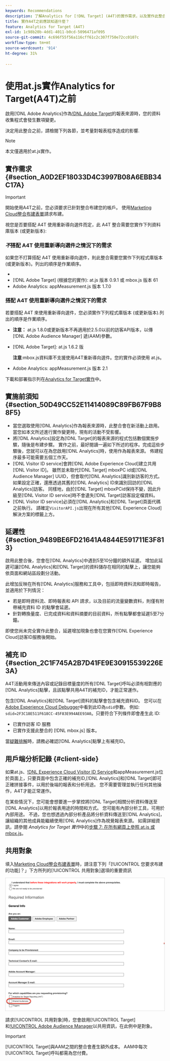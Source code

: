 ```yaml
---
keywords: Recommendations
description: 了解Analytics for [!DNL Target] (A4T)的實作需求，以及實作此整合前應考慮的事項。
title: 實作A4T之前應該知道什麼？
feature: Analytics for Target (A4T)
exl-id: 1c98b20b-4dd1-4011-b0cd-5096471af095
source-git-commit: 4c696f55f56a116cff61c2c307f750e72cc0107c
workflow-type: tm+mt
source-wordcount: '914'
ht-degree: 31%

---
```


# 使用at.js實作Analytics for Target(A4T)之前

啟用[!DNL Adobe Analytics]作為[!DNL Adobe Target](A4T)的報表來源時，您的資料收集程式會發生數項變更。

決定用此整合之前，請檢閱下列各節，並考量對報表程序造成的影響.

>[!NOTE]
>
>本文僅適用於at.js實作。

## 實作需求 {#section_A0D2EF18033D4C3997B08A6EBB34C17A}

>[!IMPORTANT]
>
>開始使用A4T之前，您必須要求已針對整合布建您的帳戶。 使用[Marketing Cloud整合布建表單](https://www.adobe.com/go/audiences_tw)請求布建。

視您是否要搭配 A4T 使用重新導向選件而定，此 A4T 整合需要您實作下列資料庫版本 (或更新版本):

### *不*&#x200B;搭配 A4T 使用重新導向選件之情況下的需求

如果您不打算搭配 A4T 使用重新導向選件，則此整合需要您實作下列程式庫版本 (或更新版本)。列出的順序是作業順序。

* [!DNL Experience Cloud Visitor ID Service]:visitorAPI.js版本1.8.0
* [!DNL Adobe Target] (根據您的實作): at.js 版本 0.9.1 或 mbox.js 版本 61
* Adobe Analytics: appMeasurement.js 版本 1.7.0

### 搭配 A4T 使用重新導向選件之情況下的需求

若要搭配 A4T 來使用重新導向選件，您必須實作下列程式庫版本 (或更新版本).列出的順序是作業順序。

* [!DNL Experience Cloud Visitor ID Service]:visitorAPI.js版本2.3.0

   **注意：**  at.js 1.8.0或更新版本不再適用於2.5.0以前的訪客API版本，以傳 [!DNL Adobe Audience Manager] 遞(AAM)參數。

* [!DNL Adobe Target]: at.js 1.6.2 版

   **注意**:mbox.js資料庫不支援使用A4T重新導向選件。您的實作必須使用 at.js。

* Adobe Analytics: appMeasurement.js 版本 2.1

下載和部署指示列在[Analytics for Target實作](/help/c-integrating-target-with-mac/a4t/a4timplementation.md)中。

## 實施前須知 {#section_50D49CC52E11414089C89FB67F9B88F5}

* 當您選取使用[!DNL Analytics]作為報表來源時，此整合會在新活動上啟用。 當您如本文所述進行實作變更時，現有的活動不受影響。
* 將[!DNL Analytics]設定為[!DNL Target]的報表來源的程式包括數個實施步驟，隨後是布建步驟。 實作之前，最好閱讀一遍如下所述的程序。完成這些步驟後，您就可以在為您啟用[!DNL Analytics]時，使用作為報表來源。 佈建程序最多可能需要五個工作天。
* [!DNL Visitor ID service]會跨[!DNL Adobe Experience Cloud]建立共用[!DNL Visitor ID]。 雖然並未取代[!DNL Target] mboxPC id或[!DNL Audience Manager] UUID，但會取代[!DNL Analytics]識別新訪客的方式。 如果設定正確，還應透過其舊的[!DNL Analytics] ID來識別回訪的[!DNL Analytics]訪客。 同樣地，由於[!DNL Target] mboxPCid保持不變，因此升級至[!DNL Visitor ID service]時不會遺失[!DNL Target]訪客設定檔資料。
* [!DNL Visitor ID service]必須在[!DNL Analytics]和[!DNL Target]頁面代碼之前執行。 請確定`VisitorAPI.js`出現在所有其他[!DNL Experience Cloud]解決方案的標籤上方。

## 延遲性 {#section_9489BE6FD21641A4844E591711E3F813}

啟用此整合後，您會在[!DNL Analytics]中遇到5至10分鐘的額外延遲。 增加此延遲可讓[!DNL Analytics]和[!DNL Target]的資料儲存在相同的點擊上，讓您能夠依頁面和網站區段劃分活動。

此增加反映在所有[!DNL Analytics]服務和工具中，包括即時資料流和即時報告，並適用於下列情況：

* 若是即時資料流、即時報表和 API 請求，以及目前的流量變數資料，則僅有附帶補充資料 ID 的點擊會延遲。
* 針對轉換量度、已完成資料和資料摘要的目前資料，所有點擊都會延遲5至7分鐘。

即使您尚未完全實作此整合，延遲增加現象也會在您實作[!DNL Experience Cloud]訪客ID服務後開始。

## 補充 ID {#section_2C1F745A2B7D41FE9E30915539226E3A}

A4T活動用來傳送內容或記錄目標量度的所有[!DNL Target]呼叫必須有相對應的[!DNL Analytics]點擊，且該點擊共用A4T的補充ID，才能正常運作。

包含[!DNL Analytics]和[!DNL Target]資料的點擊會包含補充資料ID。 您可以在[Adobe Experience Cloud Debugger](https://experienceleague.adobe.com/docs/debugger/using/experience-cloud-debugger.html)中看到此ID為`sdid`參數。 例如: `sdid=2F3C18E511F618CC-45F83E994AEE93A0`。只要符合下列條件即會產生此 ID:

* 已實作訪客 ID 服務
* 已實作支援此整合的 [!DNL mbox.js] 版本。

當[疑難排解](/help/c-integrating-target-with-mac/a4t/c-a4t-troubleshooting/a4t-troubleshooting.md)時，請務必確認[!DNL Analytics]點擊上有補充ID。

## 用戶端分析記錄 {#client-side}

如果at.js、[!DNL Experience Cloud Visitor ID Service]和appMeasurement.js位於頁面上，只要頁面中包含正確的補充ID,[!DNL Analytics]和[!DNL Target]即可正確拼接事件，以用於後端的報表和分析用途。 您不需要管理並執行任何其他操作，A4T才能正常運作。

在某些情況下，您可能會想要進一步掌控將[!DNL Target]相關分析資料傳送至[!DNL Analytics]以用於報表用途的時間和方式。 您可能有內部分析工具，可用於內部用途。 不過，您也想透過內部分析產品將分析資料傳送至[!DNL Analytics]，讓組織的其他成員能繼續使用[!DNL Analytics]作為視覺報表來源。 如需詳細資訊，請參閱 *Analytics for Target 實作*&#x200B;中的[步驟 7: 在所有網頁上參照 at.js 或 mbox.js](/help/c-integrating-target-with-mac/a4t/a4timplementation.md#step7)。

## 共用對象

填入[Marketing Cloud整合布建表單](https://www.adobe.com/go/audiences)時，請注意下列「[!UICONTROL 您要求布建的功能]？」下方所列的[!UICONTROL 共用對象]選項的重要資訊

![申請表](/help/c-integrating-target-with-mac/a4t/assets/request-form.png)

請求[!UICONTROL 共用對象]時，您會啟用[!UICONTROL Target]和[!UICONTROL Adobe Audience Manager](AAM)以共用資訊，在此例中是對象。

>[!IMPORTANT]
>
>[!UICONTROL Target]與AAM之間的整合會產生額外成本。 AAM中每次[!UICONTROL Target]呼叫都需為您付費。
